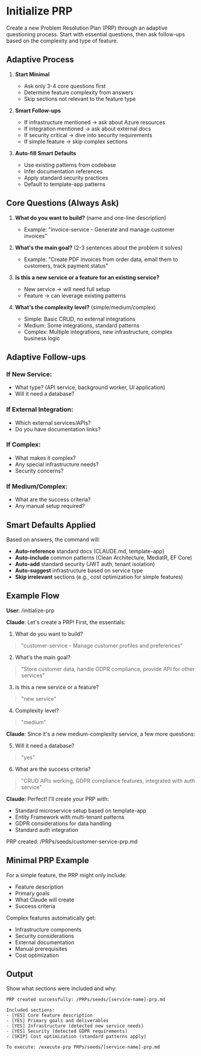 # Initialize PRP

Create a new Problem Resolution Plan (PRP) through an adaptive questioning process. Start with essential questions, then ask follow-ups based on the complexity and type of feature.

## Adaptive Process

1. **Start Minimal**
   - Ask only 3-4 core questions first
   - Determine feature complexity from answers
   - Skip sections not relevant to the feature type

2. **Smart Follow-ups**
   - If infrastructure mentioned → ask about Azure resources
   - If integration mentioned → ask about external docs
   - If security critical → dive into security requirements
   - If simple feature → skip complex sections

3. **Auto-fill Smart Defaults**
   - Use existing patterns from codebase
   - Infer documentation references
   - Apply standard security practices
   - Default to template-app patterns

## Core Questions (Always Ask)

1. **What do you want to build?** (name and one-line description)
   - Example: "invoice-service - Generate and manage customer invoices"

2. **What's the main goal?** (2-3 sentences about the problem it solves)
   - Example: "Create PDF invoices from order data, email them to customers, track payment status"

3. **Is this a new service or a feature for an existing service?**
   - New service → will need full setup
   - Feature → can leverage existing patterns

4. **What's the complexity level?** (simple/medium/complex)
   - Simple: Basic CRUD, no external integrations
   - Medium: Some integrations, standard patterns
   - Complex: Multiple integrations, new infrastructure, complex business logic

## Adaptive Follow-ups

### If New Service:
- What type? (API service, background worker, UI application)
- Will it need a database?

### If External Integration:
- Which external services/APIs?
- Do you have documentation links?

### If Complex:
- What makes it complex?
- Any special infrastructure needs?
- Security concerns?

### If Medium/Complex:
- What are the success criteria?
- Any manual setup required?

## Smart Defaults Applied

Based on answers, the command will:
- **Auto-reference** standard docs (CLAUDE.md, template-app)
- **Auto-include** common patterns (Clean Architecture, MediatR, EF Core)
- **Auto-add** standard security (JWT auth, tenant isolation)
- **Auto-suggest** infrastructure based on service type
- **Skip irrelevant** sections (e.g., cost optimization for simple features)

## Example Flow

**User**: /initialize-prp

**Claude**: Let's create a PRP! First, the essentials:

1. What do you want to build?
> "customer-service - Manage customer profiles and preferences"

2. What's the main goal?
> "Store customer data, handle GDPR compliance, provide API for other services"

3. Is this a new service or a feature?
> "new service"

4. Complexity level?
> "medium"

**Claude**: Since it's a new medium-complexity service, a few more questions:

5. Will it need a database?
> "yes"

6. What are the success criteria?
> "CRUD APIs working, GDPR compliance features, integrated with auth service"

**Claude**: Perfect! I'll create your PRP with:
- Standard microservice setup based on template-app
- Entity Framework with multi-tenant patterns
- GDPR considerations for data handling
- Standard auth integration

PRP created: /PRPs/seeds/customer-service-prp.md

## Minimal PRP Example

For a simple feature, the PRP might only include:
- Feature description
- Primary goals
- What Claude will create
- Success criteria

Complex features automatically get:
- Infrastructure components
- Security considerations
- External documentation
- Manual prerequisites
- Cost optimization

## Output

Show what sections were included and why:
```
PRP created successfully: /PRPs/seeds/[service-name]-prp.md

Included sections:
- [YES] Core feature description
- [YES] Primary goals and deliverables
- [YES] Infrastructure (detected new service needs)
- [YES] Security (detected GDPR requirements)
- [SKIP] Cost optimization (standard patterns apply)

To execute: /execute-prp PRPs/seeds/[service-name]-prp.md
```